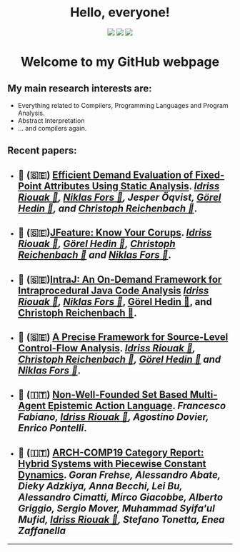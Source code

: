 <h1 align="center">
  Hello, everyone!
</h1>

<p align="center">   
  <a href="mailto:idriss.riouak@cs.lth.se" target="_blank"><img src="https://img.shields.io/badge/-Email-0D1117?style=for-the-badge&logo=gmail&logoColor=F0DB4F"></a>
  <a href="https://www.linkedin.com/in/idriss-riouak/" target="_blank"><img src="https://img.shields.io/badge/-LinkedIn-0D1117?style=for-the-badge&logo=linkedin&logoColor=F0DB4F"></a> 
  <a href="https://www.instagram.com/hydro.it.se" target="_blank"><img src="https://img.shields.io/badge/-Instagram-0D1117?style=for-the-badge&logo=instagram&logoColor=F0DB4F"></a>
</p>

<h1 align="center">
Welcome to my GitHub webpage
</h1>

## My main research interests are:


* Everything related to Compilers, Programming Languages and Program Analysis.
* Abstract Interpretation
* ... and compilers again.

<h2> Recent papers:</h2>

* ## 📄 (🇸🇪)	[Efficient Demand Evaluation of Fixed-Point Attributes Using Static Analysis](https://idrissrio.github.io//papers/dncpaper.pdf). _[Idriss Riouak 🔗](https://github.com/IdrissRio), [Niklas Fors 🔗](https://portal.research.lu.se/portal/en/persons/niklas-fors(c1e9efdd-5891-45ec-aa9d-87b8fb7f3dbc).html), Jesper Öqvist, [Görel Hedin 🔗](https://cs.lth.se/gorel-hedin/), and [Christoph Reichenbach 🔗](https://creichen.net)_.

* ## 📄 (🇸🇪)[JFeature: Know Your Corups](https://idrissrio.github.io//papers/JFeature.pdf). _[Idriss Riouak 🔗](https://github.com/IdrissRio), [Görel Hedin 🔗](https://cs.lth.se/gorel-hedin/), [Christoph Reichenbach 🔗](https://creichen.net) and [Niklas Fors 🔗](https://portal.research.lu.se/portal/en/persons/niklas-fors(c1e9efdd-5891-45ec-aa9d-87b8fb7f3dbc).html)_.

*  ## 📄 (🇸🇪)[IntraJ: An On-Demand Framework for Intraprocedural Java Code Analysis](https://idrissrio.github.io//papers/intraj-sttt.pdf) _[Idriss Riouak 🔗](https://github.com/IdrissRio), [Niklas Fors 🔗](https://portal.research.lu.se/portal/en/persons/niklas-fors(c1e9efdd-5891-45ec-aa9d-87b8fb7f3dbc).html)_, [Görel Hedin 🔗](https://cs.lth.se/gorel-hedin/), and [Christoph Reichenbach 🔗](https://creichen.net).

* ## 📄 (🇸🇪) [A Precise Framework for Source-Level Control-Flow Analysis](https://idrissrio.github.io//papers/IntraJ.pdf). _[Idriss Riouak 🔗](https://github.com/IdrissRio), [Christoph Reichenbach 🔗](https://creichen.net), [Görel Hedin 🔗](https://cs.lth.se/gorel-hedin/) and [Niklas Fors 🔗](https://portal.research.lu.se/portal/en/persons/niklas-fors(c1e9efdd-5891-45ec-aa9d-87b8fb7f3dbc).html)_.


* ## 📄 (🇮🇹) [Non-Well-Founded Set Based Multi-Agent Epistemic Action Language](https://idrissrio.github.io//papers/nonwellfoundedsets.pdf). _Francesco Fabiano,  [Idriss Riouak 🔗](https://github.com/IdrissRio), Agostino Dovier, Enrico Pontelli_.

* ## 📄 (🇮🇹) [ARCH-COMP19 Category Report: Hybrid Systems with Piecewise Constant Dynamics](https://idrissrio.github.io//papers/arch.pdf). _Goran Frehse, Alessandro Abate, Dieky Adzkiya, Anna Becchi, Lei Bu, Alessandro Cimatti, Mirco Giacobbe, Alberto Griggio, Sergio Mover, Muhammad Syifa'ul Mufid,  [Idriss Riouak 🔗](https://github.com/IdrissRio), Stefano Tonetta, Enea Zaffanella_

---



<br/>

